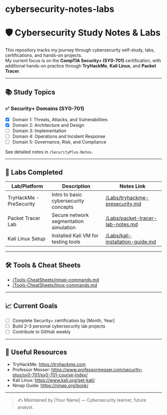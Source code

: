 # cybersecurity-notes-labs
# 🛡️ Cybersecurity Study Notes & Labs

This repository tracks my journey through cybersecurity self-study, labs, certifications, and hands-on projects.  
My current focus is on the **CompTIA Security+ (SY0-701)** certification, with additional hands-on practice through **TryHackMe**, **Kali Linux**, and **Packet Tracer**.

---

## 📚 Study Topics

### ✅ Security+ Domains (SY0-701)
- [x] Domain 1: Threats, Attacks, and Vulnerabilities
- [x] Domain 2: Architecture and Design
- [ ] Domain 3: Implementation
- [ ] Domain 4: Operations and Incident Response
- [ ] Domain 5: Governance, Risk, and Compliance

See detailed notes in `/SecurityPlus-Notes`.

---

## 🧪 Labs Completed

| Lab/Platform         | Description                                 | Notes Link                     |
|----------------------|---------------------------------------------|--------------------------------|
| TryHackMe - PreSecurity | Intro to basic cybersecurity concepts     | [/Labs/tryhackme-presecurity.md](Labs/tryhackme-presecurity.md) |
| Packet Tracer Lab    | Secure network segmentation simulation      | [/Labs/packet-tracer-lab-notes.md](Labs/packet-tracer-lab-notes.md) |
| Kali Linux Setup     | Installed Kali VM for testing tools         | [/Labs/kali-installation-guide.md](Labs/kali-installation-guide.md) |

---

## 🛠 Tools & Cheat Sheets

- [/Tools-CheatSheets/nmap-commands.md](Tools-CheatSheets/nmap-commands.md)
- [/Tools-CheatSheets/linux-commands.md](Tools-CheatSheets/linux-commands.md)

---

## 📈 Current Goals

- [ ] Complete Security+ certification by [Month, Year]
- [ ] Build 2–3 personal cybersecurity lab projects
- [ ] Contribute to GitHub weekly

---

## 🔗 Useful Resources

- TryHackMe: https://tryhackme.com
- Professor Messer: https://www.professormesser.com/security-plus/sy0-701/sy0-701-course-index/
- Kali Linux: https://www.kali.org/get-kali/
- Nmap Guide: https://nmap.org/book/

---

> ✍️ Maintained by [Your Name] — Cybersecurity learner, future analyst.
